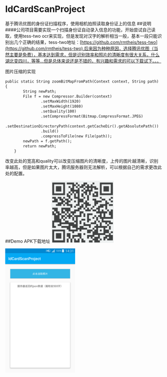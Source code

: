 # IdCardScanProject
基于腾讯优图的身份证扫描程序，使用相机拍照读取身份证上的信息
##说明
####公司项目需要实现一个扫描身份证自动录入信息的功能，开始尝试自己读取，使用tess-two ocr来实现，但是发现对汉字的解析相当一般，基本一段只能识别出几个正确的结果，tess-two地址：[https://github.com/rmtheis/tess-two](https://github.com/rmtheis/tess-two),后来因为种种原因，选择腾讯优图（当然主要是免费），基本达到需求，但是识别效率和照片的清晰度有很大关系，什么湖北变四川，等等...但是总体来说还是不错的，有兴趣和需求的可以下载试下。。。


图片压缩的实现
```
public static String zoomBitMapFromPath(Context context, String path) {
        String newPath;
        File f = new Compressor.Builder(context)
                .setMaxWidth(1920)
                .setMaxHeight(1080)
                .setQuality(100)
                .setCompressFormat(Bitmap.CompressFormat.JPEG)
                .setDestinationDirectoryPath(context.getCacheDir().getAbsolutePath())
                .build()
                .compressToFile(new File(path));
        newPath = f.getPath();
        return newPath;
    }
```
改变此处的宽高和quality可以改变压缩图片的清晰度，上传的图片越清晰，识别率越高，但是如果图片太大，腾讯服务器则无法解析，可以根据自己的需求更改此处的配置。

##Demo APK下载地址
<img src="screenshoot/download.png"  width="200" height="200" />

<img src="screenshoot/Screenshoot.png"  width="225" height="400" />
